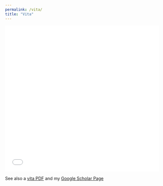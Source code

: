 ```yaml
---
permalink: /vita/
title: "Vita"
---
```


<embed style="width:100%; height:50vw" src="/_pages/AmberWarren_CV_Oct2025.pdf" type="application/pdf" />

See also a [vita PDF](/_pages/AmberWarren_CV_Oct2025.pdf) and my [Google Scholar Page](https://scholar.google.com/citations?user=MjWW_ecAAAAJ&hl=en)

